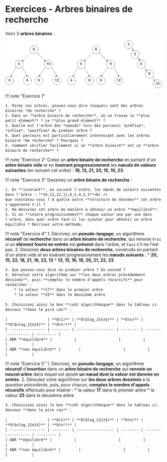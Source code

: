 # Exercices - Arbres binaires de recherche

Voici 3 **arbres binaires** :

![exo_abr_comparer.png](images/exo_abr_comparer.png)

!!! note "Exercice 1"
    
    1. Parmi ces arbres, pouvez-vous dire lesquels sont des arbres binaires *de recherche* ?
    2. Dans un **arbre binaire de recherche**, où se trouve le **plus petit élément** ? Le **plus grand élément** ?
    3. Quelle est l'ordre des *noeuds* lors des parcours *préfixe*, *infixe*, *postfixe* du premier arbre ?
    4. Quel parcours est particulièrement intéressant avec les arbres binaire *de recherche* ? Pourquoi ?
    5. Comment vérifier facilement si un **arbre binaire** est un **arbre binaire de recherche** ?

!!! note "Exercice 2"
    Créez un **arbre binaire de recherche** en partant d'un **arbre binaire vide** et en  **insérant progressivement** les **nœuds de valeurs suivantes** (en suivant cet ordre) : **18, 13, 21, 20, 15, 10, 23**.

!!! note "Exercice 3"
    Dessinez un **arbre binaire de recherche** :

    1. En **insérant**, en suivant l'ordre, les nœuds de valeurs suivantes dans l'arbre : **14,13,12,11,8,5,4,3,1**<br />
    Que constatez-vous ? À quelle autre **structure de données** cet arbre s'apparente t-il ?
    2. Re-dessinez cet arbre de manière à obtenir un arbre **équilibré**.
    3. Si on **insère progressivement** chaque valeur une par une dans l'arbre, dans quel ordre faut-il les ajouter pour obtenir un arbre équilibré ? Décrivez votre méthode.

!!! note "Exercice 4"
    1. Décrivez, en **pseudo-langage**, un algorithme **récursif** de **recherche** dans un **arbre binaire de recherche**, qui renvoie `Vrai` si un **élément fourni en entrée** est **présent** dans l'arbre, et `Faux` s'il ne l'est pas.
    2. Dessinez **deux arbres binaires de recherche**, construits en partant d'un arbre vide et en insérant progressivement les **nœuds suivants** :
        * **20, 15, 22, 18, 21, 16, 23, 13**
        * **13, 15, 16, 18, 20, 21, 22, 23**
  
    3. Que pouvez-vous dire du premier arbre ? Du second ?
    4. Déroulez votre algorithme sur **les deux arbres précédemment dessinés**, puis **comptez le nombre d'appels récursifs** pour rechercher :
        * la valeur **17** dans le premier arbre
        * la valeur **25** dans le deuxième arbre
  
    5. Choisissez ainsi le bon **coût algorithmique** dans le tableau ci-dessous **dans le pire cas** :

    |                  | **O(1)** | **O($log_2{n}$)** | **O(n)** | **O($nlog_2{n}$)** | **O(n²)** |
    | ---------------- | -------- | ----------------- | -------- | ------------------ | --------- |
    | ABR **équilibré** |          |                   |          |                    |           |
    | ABR **non équilibré** |        |                   |          |                    |           |

!!! note "Exercice 5"
    1. Décrivez, en **pseudo-langage**, un algorithme **récursif** d'**insertion** dans un **arbre binaire de recherche** qui **renvoie un nouvel arbre** dans lequel est ajouté **un nœud dont la valeur est donnée en entrée**.
    2. Déroulez votre algorithme sur **les deux arbres dessinés** à la *question précédente*, puis, pour chacun, **comptez le nombre d'appels récursifs** effectués pour insérer :
        * la valeur **17** dans le premier arbre
        * la valeur **25** dans le deuxième arbre

    3. Choisissez ainsi le bon **coût algorithmique** dans le tableau ci-dessous **dans le pire cas** :
    
    |                  | **O(1)** | **O($log_2{n}$)** | **O(n)** | **O($nlog_2{n}$)** | **O(n²)** |
    | ---------------- | -------- | ----------------- | -------- | ------------------ | --------- |
    | ABR **équilibré** |          |                   |          |                    |           |
    | ABR **non équilibré** |        |                   |          |                    |           |
